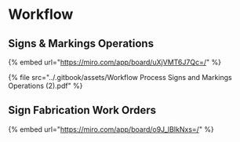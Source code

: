 # Workflow

## Signs & Markings Operations

{% embed url="https://miro.com/app/board/uXjVMT6J7Qc=/" %}

{% file src="../.gitbook/assets/Workflow Process Signs and Markings Operations (2).pdf" %}

## Sign Fabrication Work Orders

{% embed url="https://miro.com/app/board/o9J_lBIkNxs=/" %}
